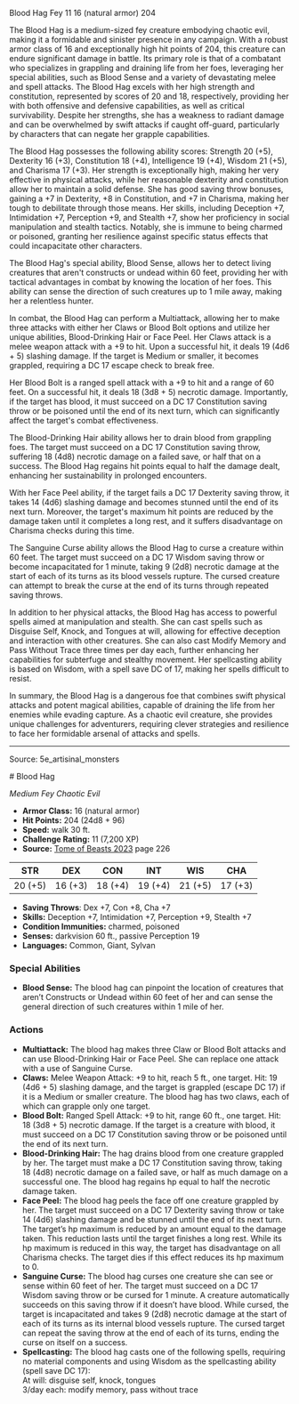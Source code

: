 <MonsterName/>Blood Hag</MonsterName>
<CreatureType/>Fey</CreatureType>
<CR/>11</CR>
<AC/>16 (natural armor)</AC>
<HP/>204</HP>
<summary>The Blood Hag is a medium-sized fey creature embodying chaotic evil, making it a formidable and sinister presence in any campaign. With a robust armor class of 16 and exceptionally high hit points of 204, this creature can endure significant damage in battle. Its primary role is that of a combatant who specializes in grappling and draining life from her foes, leveraging her special abilities, such as Blood Sense and a variety of devastating melee and spell attacks. The Blood Hag excels with her high strength and constitution, represented by scores of 20 and 18, respectively, providing her with both offensive and defensive capabilities, as well as critical survivability. Despite her strengths, she has a weakness to radiant damage and can be overwhelmed by swift attacks if caught off-guard, particularly by characters that can negate her grapple capabilities.</summary>

<detail>

The Blood Hag possesses the following ability scores: Strength 20 (+5), Dexterity 16 (+3), Constitution 18 (+4), Intelligence 19 (+4), Wisdom 21 (+5), and Charisma 17 (+3). Her strength is exceptionally high, making her very effective in physical attacks, while her reasonable dexterity and constitution allow her to maintain a solid defense. She has good saving throw bonuses, gaining a +7 in Dexterity, +8 in Constitution, and +7 in Charisma, making her tough to debilitate through those means. Her skills, including Deception +7, Intimidation +7, Perception +9, and Stealth +7, show her proficiency in social manipulation and stealth tactics. Notably, she is immune to being charmed or poisoned, granting her resilience against specific status effects that could incapacitate other characters.

The Blood Hag's special ability, Blood Sense, allows her to detect living creatures that aren't constructs or undead within 60 feet, providing her with tactical advantages in combat by knowing the location of her foes. This ability can sense the direction of such creatures up to 1 mile away, making her a relentless hunter.

In combat, the Blood Hag can perform a Multiattack, allowing her to make three attacks with either her Claws or Blood Bolt options and utilize her unique abilities, Blood-Drinking Hair or Face Peel. Her Claws attack is a melee weapon attack with a +9 to hit. Upon a successful hit, it deals 19 (4d6 + 5) slashing damage. If the target is Medium or smaller, it becomes grappled, requiring a DC 17 escape check to break free.

Her Blood Bolt is a ranged spell attack with a +9 to hit and a range of 60 feet. On a successful hit, it deals 18 (3d8 + 5) necrotic damage. Importantly, if the target has blood, it must succeed on a DC 17 Constitution saving throw or be poisoned until the end of its next turn, which can significantly affect the target's combat effectiveness.

The Blood-Drinking Hair ability allows her to drain blood from grappling foes. The target must succeed on a DC 17 Constitution saving throw, suffering 18 (4d8) necrotic damage on a failed save, or half that on a success. The Blood Hag regains hit points equal to half the damage dealt, enhancing her sustainability in prolonged encounters.

With her Face Peel ability, if the target fails a DC 17 Dexterity saving throw, it takes 14 (4d6) slashing damage and becomes stunned until the end of its next turn. Moreover, the target's maximum hit points are reduced by the damage taken until it completes a long rest, and it suffers disadvantage on Charisma checks during this time.

The Sanguine Curse ability allows the Blood Hag to curse a creature within 60 feet. The target must succeed on a DC 17 Wisdom saving throw or become incapacitated for 1 minute, taking 9 (2d8) necrotic damage at the start of each of its turns as its blood vessels rupture. The cursed creature can attempt to break the curse at the end of its turns through repeated saving throws.

In addition to her physical attacks, the Blood Hag has access to powerful spells aimed at manipulation and stealth. She can cast spells such as Disguise Self, Knock, and Tongues at will, allowing for effective deception and interaction with other creatures. She can also cast Modify Memory and Pass Without Trace three times per day each, further enhancing her capabilities for subterfuge and stealthy movement. Her spellcasting ability is based on Wisdom, with a spell save DC of 17, making her spells difficult to resist.

In summary, the Blood Hag is a dangerous foe that combines swift physical attacks and potent magical abilities, capable of draining the life from her enemies while evading capture. As a chaotic evil creature, she provides unique challenges for adventurers, requiring clever strategies and resilience to face her formidable arsenal of attacks and spells.</detail>



---

Source: 5e_artisinal_monsters

<statblock>
# Blood Hag

*Medium* *Fey* *Chaotic Evil*

- **Armor Class:** 16 (natural armor)
- **Hit Points:** 204 (24d8 + 96)
- **Speed:** walk 30 ft.
- **Challenge Rating:** 11 (7,200 XP)
- **Source:** [Tome of Beasts 2023](https://koboldpress.com/kpstore/product/tome-of-beasts-1-2023-edition/) page 226

| STR | DEX | CON | INT | WIS | CHA |
| --- | --- | --- | --- | --- | --- |
| 20 (+5) | 16 (+3) | 18 (+4) | 19 (+4) | 21 (+5) | 17 (+3) |

- **Saving Throws**: Dex +7, Con +8, Cha +7
- **Skills:** Deception +7, Intimidation +7, Perception +9, Stealth +7
- **Condition Immunities:** charmed, poisoned
- **Senses:** darkvision 60 ft., passive Perception 19
- **Languages:** Common, Giant, Sylvan

### Special Abilities

- **Blood Sense:** The blood hag can pinpoint the location of creatures that aren’t Constructs or Undead within 60 feet of her and can sense the general direction of such creatures within 1 mile of her.

### Actions

- **Multiattack:** The blood hag makes three Claw or Blood Bolt attacks and can use Blood-Drinking Hair or Face Peel. She can replace one attack with a use of Sanguine Curse.
- **Claws:** Melee Weapon Attack: +9 to hit, reach 5 ft., one target. Hit: 19 (4d6 + 5) slashing damage, and the target is grappled (escape DC 17) if it is a Medium or smaller creature. The blood hag has two claws, each of which can grapple only one target.
- **Blood Bolt:** Ranged Spell Attack: +9 to hit, range 60 ft., one target. Hit: 18 (3d8 + 5) necrotic damage. If the target is a creature with blood, it must succeed on a DC 17 Constitution saving throw or be poisoned until the end of its next turn.
- **Blood-Drinking Hair:** The hag drains blood from one creature grappled by her. The target must make a DC 17 Constitution saving throw, taking 18 (4d8) necrotic damage on a failed save, or half as much damage on a successful one. The blood hag regains hp equal to half the necrotic damage taken.
- **Face Peel:** The blood hag peels the face off one creature grappled by her. The target must succeed on a DC 17 Dexterity saving throw or take 14 (4d6) slashing damage and be stunned until the end of its next turn. The target’s hp maximum is reduced by an amount equal to the damage taken. This reduction lasts until the target finishes a long rest. While its hp maximum is reduced in this way, the target has disadvantage on all Charisma checks. The target dies if this effect reduces its hp maximum to 0.
- **Sanguine Curse:** The blood hag curses one creature she can see or sense within 60 feet of her. The target must succeed on a DC 17 Wisdom saving throw or be cursed for 1 minute. A creature automatically succeeds on this saving throw if it doesn’t have blood. While cursed, the target is incapacitated and takes 9 (2d8) necrotic damage at the start of each of its turns as its internal blood vessels rupture. The cursed target can repeat the saving throw at the end of each of its turns, ending the curse on itself on a success.
- **Spellcasting:** The blood hag casts one of the following spells, requiring no material components and using Wisdom as the spellcasting ability (spell save DC 17):<br>At will: disguise self, knock, tongues<br>3/day each: modify memory, pass without trace
</statblock>


